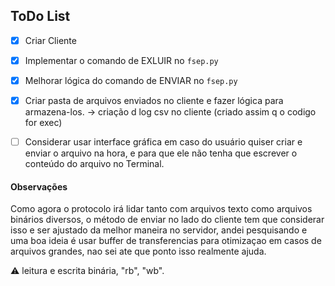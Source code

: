## ToDo List

- [X] Criar Cliente

- [X] Implementar o comando de EXLUIR no `fsep.py`

- [X] Melhorar lógica do comando de ENVIAR no `fsep.py`

- [X] Criar pasta de arquivos enviados no cliente e fazer lógica para armazena-los. -> criação d log csv no cliente (criado assim q o codigo for exec) 

- [ ] Considerar usar interface gráfica em caso do usuário quiser criar e enviar o arquivo na hora, e para que ele não tenha que escrever o conteúdo do arquivo no Terminal.

#### Observações

Como agora o protocolo irá lidar tanto com arquivos texto como arquivos binários diversos, o método de enviar no lado do cliente tem que considerar isso e ser ajustado da melhor maneira no servidor, andei pesquisando e uma boa ideia é usar buffer de transferencias para otimizaçao em casos de arquivos grandes, nao sei ate que ponto isso realmente ajuda. 

⚠️ leitura e escrita binária, "rb", "wb". 